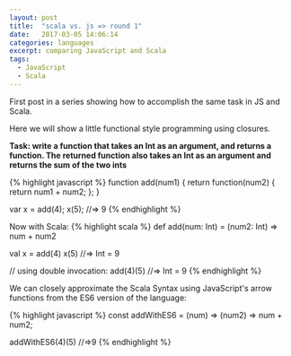 ```yaml
---
layout: post
title:  "scala vs. js => round 1"
date:   2017-03-05 14:06:14
categories: languages
excerpt: comparing JavaScript and Scala
tags:
  - JavaScript
  - Scala
---
```


First post in a series showing how to accomplish the same task in JS and Scala.

Here we will show a little functional style programming using closures.

**Task: write a function that takes an Int as an argument, and returns a function.  The returned function also takes an Int as an argument and returns the sum of the two ints**

{% highlight javascript %}
function add(num1) {
  return function(num2) {
    return num1 + num2;
  };
}

var x = add(4);
x(5);
//=> 9
{% endhighlight %}


Now with Scala:
{% highlight scala %}
def add(num: Int) = (num2: Int) => num + num2

val x = add(4)
x(5)
//=> Int = 9

// using double invocation:
add(4)(5)
//=> Int = 9
{% endhighlight %}

We can closely approximate the Scala Syntax using JavaScript's arrow functions from the ES6 version of the language:

{% highlight javascript %}
const addWithES6 = (num) => (num2) => num + num2;

addWithES6(4)(5)
//=>9
{% endhighlight %}
